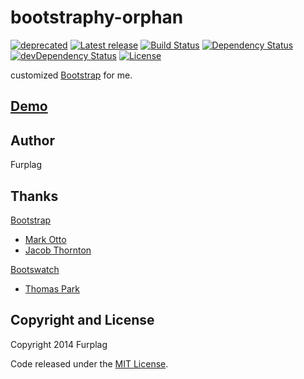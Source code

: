 bootstraphy-orphan
===========
[![deprecated](https://img.shields.io/badge/deprecated-youthful%20inexperience-red.svg)](https://img.shields.io/badge/deprecated-youthful%20inexperience-red.svg)
[![Latest release](http://img.shields.io/github/release/furplag/bootstraphy-orphan.svg)](https://github.com/furplag/bootstraphy-orphan/releases/latest)
[![Build Status](https://travis-ci.org/furplag/bootstraphy-orphan.svg?branch=master)](https://travis-ci.org/furplag/bootstraphy-orphan)
[![Dependency Status](https://david-dm.org/furplag/bootstraphy-orphan.svg?theme=shields.io)](https://david-dm.org/furplag/bootstraphy-orphan)
[![devDependency Status](https://david-dm.org/furplag/bootstraphy-orphan/dev-status.svg?theme=shields.io)](https://david-dm.org/furplag/bootstraphy-orphan#info=devDependencies)
[![License](https://img.shields.io/badge/license-MIT-brightgreen.svg)](LICENSE)

customized [Bootstrap](//github.com/twbs/bootstrap) for me.

[Demo](//furplag.github.io/bootstraphy-orphan)
------

Author
------
Furplag

Thanks
------
[Bootstrap](//github.com/twitter/bootstrap)
+ [Mark Otto](//github.com/mdo)
+ [Jacob Thornton](//github.com/fat)

[Bootswatch](//github.com/thomaspark/bootswatch)
+ [Thomas Park](//github.com/thomaspark)

Copyright and License
----
Copyright 2014 Furplag

Code released under the [MIT License](LICENSE).
